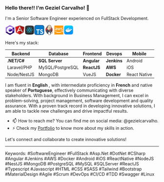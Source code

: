 ### Hello there!! I'm Geziel Carvalho! 👋

I'm a Senior Software Engineer experienced on FullStack Development.

<img src="./images/csharp_icon_256.png" alt="C Sharp" width="32" height="32"><img src="./images/angular_icon_256.png" alt="Angular" width="32" height="32"><img src="./images/reactjs_icon_256.png" alt="ReactJS" width="32" height="32"><img src="./images/ts_icon_256.png" alt="TypeScrip" width="32" height="32"><img src="./images/jenkins_icon_256.png" alt="SQL Server" width="32" height="32"><img src="./images/aws_icon_256.png" alt="AWS" width="32" height="32"><img src="./images/docker_icon_256.png" alt="AWS" width="32" height="32">

Here's my stack:

| Backend     | Database         | Frontend    | Devops      | Mobile       |
| ----------- | ---------------- | ----------- | ----------- | ------------ |
| **.NET/C#** | **SQL Server**   | **Angular** | **Jenkins** | Android      |
| Laravel/PHP | MySQL/PostgreSQL | **ReactJS** | **AWS**     | iOS          |
| Node/NestJS | MongoDB          | VueJS       | **Docker**  | React Native |

I am fluent in **English** , with intermediate proficiency in **French** and native speaker of **Portuguese**, effectively communicating with diverse stakeholders. With background in Business Management, I can excel in problem-solving, project management, software development and quality assurance. With a proven track record in developing innovative solutions, I am able to tackle new challenges and drive impactful results.

- 📫 How to reach me? You can find me on social media: @gezielcarvalho.
- ⚡ Check my [Portfolio](https://github.com/gezielcarvalho?tab=projects) to know more about my skills in action.

Let's connect and collaborate to create innovative solutions!

---

Keywords: #SoftwareEngineer #FullStack #Asp.Net #DotNet #CSharp #Angular #Jenkins #AWS #Docker #Android #iOS #ReactNative #NodeJS #NestJS #MongoDB #PostgreSQL #MySQL #SQLServer #ReactJS #Typescript #Javascript #HTML #CSS #SASS #Tailwind #Bootstrap #MaterialDesign #Agile #Scrum #DevOps #CI/CD #TDD #Swagger #Linux
